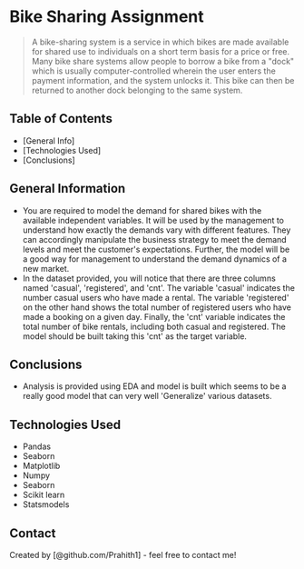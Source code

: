 # Bike Sharing Assignment 
> A bike-sharing system is a service in which bikes are made available for shared use to individuals on a short term basis for a price or free. Many bike share systems allow people to borrow a bike from a "dock" which is usually computer-controlled wherein the user enters the payment information, and the system unlocks it. This bike can then be returned to another dock belonging to the same system.

## Table of Contents
* [General Info]
* [Technologies Used]
* [Conclusions]
<!-- You can include any other section that is pertinent to your problem -->

## General Information
- You are required to model the demand for shared bikes with the available independent variables. It will be used by the management to understand how exactly the demands vary with different features. They can accordingly manipulate the business strategy to meet the demand levels and meet the customer's expectations. Further, the model will be a good way for management to understand the demand dynamics of a new market.
- In the dataset provided, you will notice that there are three columns named 'casual', 'registered', and 'cnt'. The variable 'casual' indicates the number casual users who have made a rental. The variable 'registered' on the other hand shows the total number of registered users who have made a booking on a given day. Finally, the 'cnt' variable indicates the total number of bike rentals, including both casual and registered. The model should be built taking this 'cnt' as the target variable. 

<!-- You don't have to answer all the questions - just the ones relevant to your project. -->

## Conclusions
- Analysis is provided using EDA and model is built which seems to be a really good model that can very well 'Generalize' various datasets.

<!-- You don't have to answer all the questions - just the ones relevant to your project. -->


## Technologies Used
- Pandas
- Seaborn
- Matplotlib
- Numpy
- Seaborn
- Scikit learn
- Statsmodels
<!-- As the libraries versions keep on changing, it is recommended to mention the version of library used in this project -->




## Contact
Created by [@github.com/Prahith1] - feel free to contact me!


<!-- Optional -->
<!-- ## License -->
<!-- This project is open source and available under the [... License](). -->

<!-- You don't have to include all sections - just the one's relevant to your project -->
